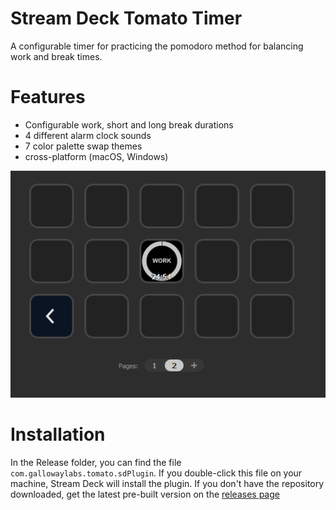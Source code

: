 # Stream Deck Tomato Timer

A configurable timer for practicing the pomodoro method for balancing work and break times. 


# Features

- Configurable work, short and long break durations
- 4 different alarm clock sounds 
- 7 color palette swap themes
- cross-platform (macOS, Windows)

![](screenshot.png)


# Installation

In the Release folder, you can find the file `com.gallowaylabs.tomato.sdPlugin`. If you double-click this file on your machine, Stream Deck will install the plugin. 
If you don't have the repository downloaded, get the latest pre-built version on the [releases page](https://github.com/gallowaylabs/streamdeck-tomato-timer/releases)
